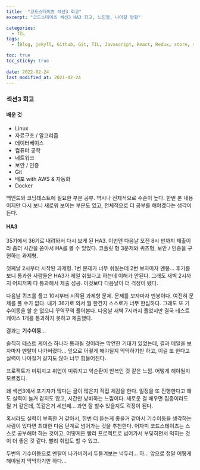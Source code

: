 ```yaml
---
title:  "코드스테이츠 섹션3 회고"
excerpt: "코드스테이츠 섹션3 HA3 회고, 느낀점, 나아갈 방향"

categories:
  - TIL
tags:
  - [Blog, jekyll, Github, Git, TIL, Javascript, React, Redux, store, reducer, HA, HA3, codestates]

toc: true
toc_sticky: true
 
date: 2022-02-24
last_modified_at: 2021-02-24
---
```


### 섹션3 회고

#### 배운 것
* Linux
* 자료구조 / 알고리즘
* 데이터베이스
* 컴퓨터 공학
* 네트워크
* 보안 / 인증
* Git
* 배포 with AWS & 자동화
* Docker

백엔드와 코딩테스트에 필요한 부분 공부. 역시나 전체적으로 수준이 높다. 한번 본 내용이지만 다시 보니 새로워 보이는 부분도 있고, 전체적으로 더 공부를 해야겠다는 생각이 든다.

#### HA3

35기에서 36기로 내려와서 다시 보게 된 HA3. 이번엔 다음날 오전 8시 반까지 제출이라 좀더 시간을 쏟아서 HA를 볼 수 있었다.
코플릿 형 3문제와 퀴즈형, 보안 / 인증을 구현하는 과제형. 

첫째날 2시부터 시작된 과제형. 1번 문제가 너무 쉬웠는데 2번 보자마자 멘붕... 후기를 보니 통과한 사람들은 HA3가 제일 쉬웠다고 하는데 이해가 안된다.
그래도 새벽 2시까지 어찌저찌 다 통과해서 제출 성공. 이것보다 다음날이 더 걱정이 됐다.

다음날 퀴즈를 풀고 10시부터 시작된 과제형 문제. 문제를 보자마자 멘붕이다. 여전히 문제를 풀 수가 없다. 내가 36기로 와서 뭘 한건지 스스로가 너무 한심하다. 그래도 또 기수이동을 할 순 없으니 꾸역꾸역 풀어본다. 다음날 새벽 7시까지 풀었지만 결국 테스트 케이스 1개를 통과하지 못하고 제출했다.

결과는 **기수이동**...

솔직히 테스트 케이스 하나라 통과될 것이라는 막연한 기대가 있었는데, 결과 메일을 보자마자 멘탈이 나가버렸다... 앞으로 어떻게 해야될지 막막하기만 하고, 이걸 또 한다고 실력이 나아질거 같지도 않아 너무 힘들어진다.

프로젝트가 미뤄지고 취업이 미뤄지고 악순환이 반복인 것 같은 느낌. 어떻게 해야될지 모르겠다.

왜 섹션3에서 포기자가 많다는 글이 많은지 직접 체감을 한다. 일정을 또 진행한다고 해도 실력이 늘거 같지도 않고, 시간만 낭비하는 느낌이다. 새로운 걸 배우면 집중이라도 될 거 같은데, 똑같은거 세번째... 과연 잘 할수 있을지도 걱정이 된다.

혹시라도 실력이 부족한 거 같아서, 한번 더 듣는게 좋을거 같아서 기수이동을 생각하는 사람이 있다면 최대한 다음 단계로 넘어가는 것을 추천한다. 어차피 코드스테이츠는 스스로 공부해야 하는 것이고, 어떻게든 빨리 프로젝트로 넘어가서 부딪히면서 익히는 것이 더 좋은 것 같다. 빨리 취업도 할 수 있고.

두번의 기수이동으로 멘탈이 나가버려서 두들겨보는 넉두리... 하... 앞으로 정말 어떻게 해야될지 막막하기만 하다...